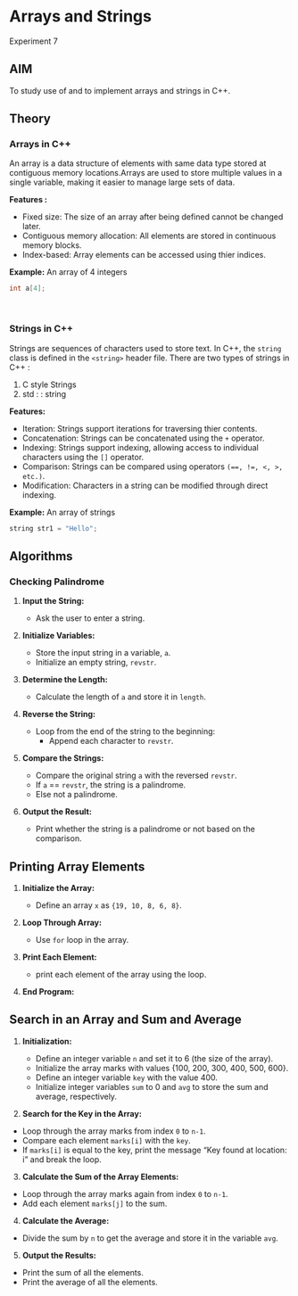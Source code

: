 # Arrays and Strings
Experiment 7


## AIM
To study use of and to implement arrays and strings in C++.

## Theory

### Arrays in C++
An array is a data structure of elements with same data type stored at contiguous memory locations.Arrays are used to store multiple values in a single variable, making it easier to manage large sets of data.

**Features :**
- Fixed size: The size of an array after being defined cannot be changed later.
- Contiguous memory allocation: All elements are stored in continuous memory blocks.
- Index-based: Array elements can be accessed using thier indices.

**Example:**
An array of 4 integers
```cpp
int a[4]; 
```
<br>


### Strings in C++
Strings are sequences of characters used to store text. In C++, the `string` class is defined in the ```<string>``` header file. There are two types of strings in C++ : <br>
1. C style Strings
2. std : : string

**Features:**
- Iteration: Strings support iterations for traversing thier contents.
- Concatenation: Strings can be concatenated using the `+` operator.
- Indexing: Strings support indexing, allowing access to individual characters using the `[]` operator.
- Comparison: Strings can be compared using operators `(==, !=, <, >, etc.)`.
- Modification: Characters in a string can be modified through direct indexing.

**Example:**
An array of strings
```cpp
string str1 = "Hello"; 
```
## Algorithms
### Checking Palindrome


1. **Input the String:**
   - Ask the user to enter a string.

2. **Initialize Variables:**
   - Store the input string in a variable, `a`.
   - Initialize an empty string, `revstr`.

3. **Determine the Length:**
   - Calculate the length of `a` and store it in `length`.

4. **Reverse the String:**
   - Loop from the end of the string to the beginning:
     - Append each character to `revstr`.

5. **Compare the Strings:**
   - Compare the original string `a` with the reversed `revstr`.
   - If `a` == `revstr`, the string is a palindrome.
   - Else not a palindrome.

6. **Output the Result:**
   - Print whether the string is a palindrome or not based on the comparison.


## Printing Array Elements

1. **Initialize the Array:**
   - Define an array `x` as  `{19, 10, 8, 6, 8}`.

2. **Loop Through Array:**
   - Use `for` loop in the array.

3. **Print Each Element:**
   - print each element of the array using the loop.

4. **End Program:**



## Search in an Array and Sum and Average

1. **Initialization:**
   - Define an integer variable `n` and set it to 6 (the size of the array).
   - Initialize the array marks with values {100, 200, 300, 400, 500, 600}.
   - Define an integer variable `key` with the value 400.
   - Initialize integer variables `sum` to 0 and `avg` to store the sum and average, respectively.

2.	**Search for the Key in the Array:**
   - Loop through the array marks from index `0` to `n-1`.
   - Compare each element `marks[i]` with the `key`.
   - If `marks[i]` is equal to the key, print the message “Key found at location: i” and break the loop.

3.	**Calculate the Sum of the Array Elements:**
   - Loop through the array marks again from index `0` to `n-1`.
   - Add each element `marks[j]` to the sum.

4.	**Calculate the Average:**
   - Divide the sum by `n` to get the average and store it in the variable `avg`.

5.	**Output the Results:**
   - Print the sum of all the elements.
   - Print the average of all the elements.